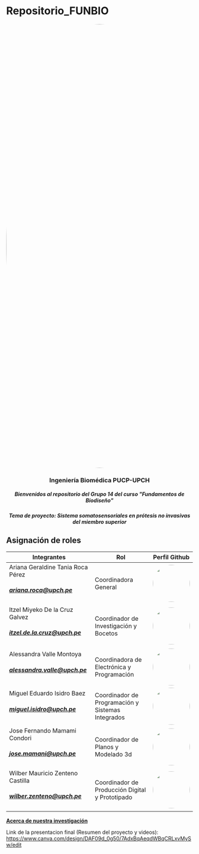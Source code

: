 # Repositorio_FUNBIO
<image align="center;" width="1200px;" style="border-radius: 90%;" src ="Imágenes/imagen_read.png">

</p>
  <h3 align="center">
Ingeniería Biomédica PUCP-UPCH
  </h3>
  <h5 align="center">
     Bienvenidos al repositorio del Grupo 14 del curso "Fundamentos de Biodiseño"
  </h5>
</p>


</p>
  <h5 align="center">
    Tema de proyecto: Sistema somatosensoriales en prótesis no invasivas del miembro superior
  </h5>
  
</p>
 
## Asignación de roles
| Integrantes | Rol | Perfil Github |
| ------------- | ------------- |------------- |
| Ariana Geraldine Tania Roca Pérez        <h5>ariana.roca@upch.pe <h5/>|Coordinadora General  |<a href="https://github.com/ArianaRoca"> <image align="center;" style="border-radius: 50%;" width="100px;" src ="https://avatars.githubusercontent.com/u/143196783?v=4"> |
| Itzel Miyeko De la Cruz Galvez           <h5>itzel.de.la.cruz@upch.pe <h5/> |   Coordinador de Investigación y Bocetos   |<a href="https://github.com/Itzmiyeko"> <image align="center;" style="border-radius: 50%;" width="100px;" src ="https://avatars.githubusercontent.com/u/143201186?v=4">  |
| Alessandra Valle Montoya                 <h5>alessandra.valle@upch.pe <h5/>|  Coordinadora de Electrónica y Programación  |<a href="https://github.com/AleValleM"> <image align="center;" style="border-radius: 50%;" width="100px;" src ="https://avatars.githubusercontent.com/u/143018589?v=4">   |
| Miguel Eduardo Isidro Baez              <h5> miguel.isidro@upch.pe <h5/>|  Coordinador de Programación y Sistemas Integrados   |<a href="https://github.com/miguel-isidro05"> <image align="center;" style="border-radius: 50%;" width="100px;" src ="https://avatars.githubusercontent.com/u/143018639?s=96&v=4">  |
| Jose Fernando Mamami Condori            <h5> jose.mamani@upch.pe <h5/>|  Coordinador de Planos y Modelado 3d   |<a href="https://github.com/Fernando968"> <image align="center;" style="border-radius: 50%;" width="100px;" src ="https://avatars.githubusercontent.com/u/84026167?v=4">   |
| Wilber Mauricio Zenteno Castilla        <h5> wilber.zenteno@upch.pe <h5/>|  Coordinador de Producción Digital y Prototipado   |<a href="https://github.com/Mauricioz2111"> <image align="center;" style="border-radius: 50%;" width="100px;" src ="https://avatars.githubusercontent.com/u/143200892?v=4">   |

[**Acerca de nuestra investigación**](https://github.com/miguel-isidro05/Repositorio_FUNBIO/tree/main/Entregable%20de%20la%20semana)<br>

Link de la presentacion final (Resumen del proyecto y videos): https://www.canva.com/design/DAF09d_0g50/7AdxBqAeqdWBqCRLxvMySw/edit

